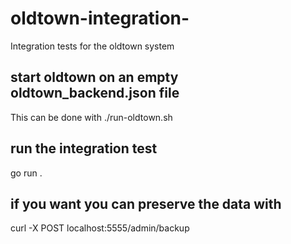 # oldtown-integration-
Integration tests for the oldtown system

## start oldtown on an empty oldtown_backend.json file
This can be done with ./run-oldtown.sh

## run the integration test
go run .

## if you want you can preserve the data with
curl -X POST localhost:5555/admin/backup

